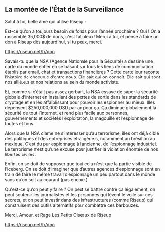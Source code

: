 ## La montée de l’État de la Surveillance

Salut à toi, belle âme qui utilise Riseup :

Est-ce qu’on a toujours besoin de fonds pour l’année prochaine ? Oui ! On a rassemblé 35,000$ de dons, c’est fabuleux! Merci à toi, et pense à faire un don à Riseup dès aujourd’hui, si tu peux, merci.

https://riseup.net/fr/don

Savais-tu que la NSA (Agence Nationale pour la Sécurité) a dessiné une carte du monde entier en se basant sur tous les liens de communication établis par email, chat et transactions financières ? Cette carte leur raconte l’histoire de chacun.e d’entre nous. Elle sait qui on connaît. Elle sait qui sont nos allié.e.s et nos relations au sein du monde activiste.

Et, comme si c’était pas assez gerbant, la NSA essaye de saper la sécurité globale d’internet en installant des portes de sortie dans les standards de cryptage et en les affaiblissant pour pouvoir les espionner au mieux. Illes dépensent $250,000,000 USD par an pour ça. Ça diminue globalement la sécurité de tout l’internet, et rend plus facile aux personnes, gouvernements et sociétés l’exploitation, la magouille et l’espionnage de toutes et tous.

Alors que la NSA clame ne s’intéresser qu’au terrorisme, illes ont déjà ciblé des politiques et des entreprises étrangèr.e.s, notamment au brésil ou au mexique. C’est du pur espionnage à l’ancienne, de l’espionnage industriel. Le terrorisme n’est qu’une excuse pour justifier la violation éhontée de nos libertés civiles.

Enfin, on se doit de supposer que tout cela n’est que la partie visible de l’iceberg. On se doit d’imaginer que d’autres agences d’espionnage sont en train de faire le même travail d’espionnage un peu partout dans le monde sans qu’on soit au courant (pas encore.)

Qu'est-ce qu’on peut y faire ? On peut se battre contre ça légalement, on peut soutenir les journalistes et les personnes qui lèvent le voile sur ces secrets, et on peut investir dans des infrastructures (comme Riseup) qui construisent des outils alternatifs pour combattre ces barbouzes.

Merci, Amour, et Rage
Les Petits Oiseaux de Riseup

https://riseup.net/fr/don
